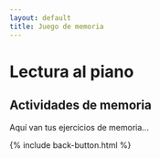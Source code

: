 ```yaml
---
layout: default
title: Juego de memoria
---
```


# Lectura al piano

## Actividades de memoria

Aquí van tus ejercicios de memoria...

{% include back-button.html %}
